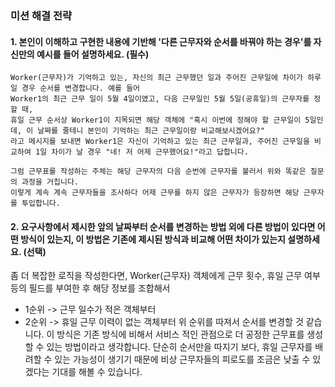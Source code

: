 ### 미션 해결 전략

#### 1. 본인이 이해하고 구현한 내용에 기반해 '다른 근무자와 순서를 바꿔야 하는 경우'를 자신만의 예시를 들어 설명하세요. (필수)

```agsl
Worker(근무자)가 기억하고 있는, 자신의 최근 근무했던 일과 주어진 근무일에 차이가 하루일 경우 순서를 변경합니다. 예를 들어
Worker1의 최근 근무 일이 5월 4일이였고, 다음 근무일인 5월 5일(공휴일)의 근무자를 정할 때, 
휴일 근무 순서상 Worker1이 지목되면 해당 객체에 "혹시 이번에 정해야 할 근무일이 5일인데, 이 날짜를 줄테니 본인이 기억하는 최근 근무일이랑 비교해보시겠어요?"
라고 메시지를 보내면 Worker1은 자신이 기억하고 있는 최근 근무일과, 주어진 근무일을 비교하여 1일 차이가 날 경우 "네! 저 어제 근무했어요!"라고 답합니다.

그럼 근무표를 작성하는 주체는 해당 근무자의 다음 순번에 근무자를 불러서 위와 똑같은 질문의 과정을 거칩니다.
이렇게 계속 계속 근무자들을 조사하다 어제 근무를 하지 않은 근무자가 등장하면 해당 근무자를 투입합니다.
```

#### 2. 요구사항에서 제시한 앞의 날짜부터 순서를 변경하는 방법 외에 다른 방법이 있다면 어떤 방식이 있는지, 이 방법은 기존에 제시된 방식과 비교해 어떤 차이가 있는지 설명하세요. (선택)

좀 더 복잡한 로직을 작성한다면, Worker(근무자) 객체에게 근무 횟수, 휴일 근무 여부 등의 필드를 부여한 후 해당 정보를 조합해서

- 1순위 -> 근무 일수가 적은 객체부터
- 2순위 -> 휴일 근무 이력이 없는 객체부터
  위 순위를 따져서 순서를 변경할 것 같습니다. 이 방식은 기존 방식에 비해서 서비스 적인 관점으로 더 공정한 근무표를 생성할 수 있는 방법이라고 생각합니다.
  단순히 순서만을 따지기 보다, 휴일 근무자를 배려할 수 있는 가능성이 생기기 때문에 비상 근무자들의 피로도를 조금은 낮출 수 있겠다는 기대를 해볼 수 있습니다.

